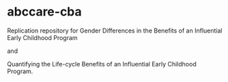 # abccare-cba

Replication repository for Gender Differences 
in the Benefits of an Influential Early Childhood Program

and 

Quantifying the Life-cycle Benefits of an Influential Early Childhood Program.
